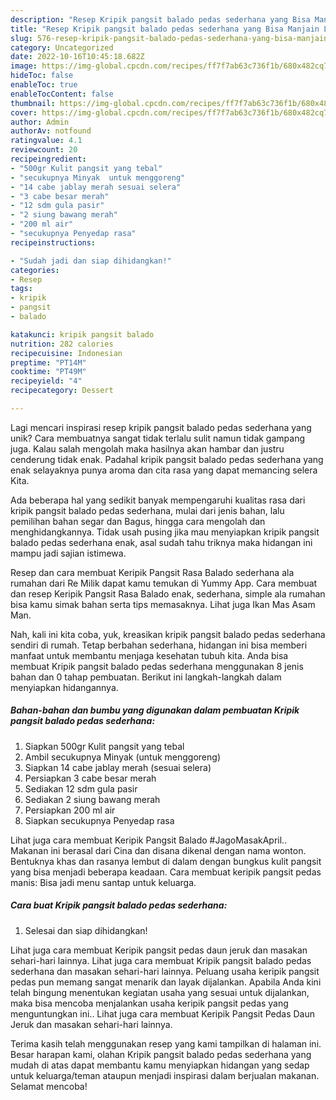 ```yaml
---
description: "Resep Kripik pangsit balado pedas sederhana yang Bisa Manjain Lidah"
title: "Resep Kripik pangsit balado pedas sederhana yang Bisa Manjain Lidah"
slug: 576-resep-kripik-pangsit-balado-pedas-sederhana-yang-bisa-manjain-lidah
category: Uncategorized
date: 2022-10-16T10:45:18.682Z
image: https://img-global.cpcdn.com/recipes/ff7f7ab63c736f1b/680x482cq70/kripik-pangsit-balado-pedas-sederhana-foto-resep-utama.jpg
hideToc: false
enableToc: true
enableTocContent: false
thumbnail: https://img-global.cpcdn.com/recipes/ff7f7ab63c736f1b/680x482cq70/kripik-pangsit-balado-pedas-sederhana-foto-resep-utama.jpg
cover: https://img-global.cpcdn.com/recipes/ff7f7ab63c736f1b/680x482cq70/kripik-pangsit-balado-pedas-sederhana-foto-resep-utama.jpg
author: Admin
authorAv: notfound
ratingvalue: 4.1
reviewcount: 20
recipeingredient:
- "500gr Kulit pangsit yang tebal"
- "secukupnya Minyak  untuk menggoreng"
- "14 cabe jablay merah sesuai selera"
- "3 cabe besar merah"
- "12 sdm gula pasir"
- "2 siung bawang merah"
- "200 ml air"
- "secukupnya Penyedap rasa"
recipeinstructions:

- "Sudah jadi dan siap dihidangkan!"
categories:
- Resep
tags:
- kripik
- pangsit
- balado

katakunci: kripik pangsit balado 
nutrition: 282 calories
recipecuisine: Indonesian
preptime: "PT14M"
cooktime: "PT49M"
recipeyield: "4"
recipecategory: Dessert

---
```





Lagi mencari inspirasi resep kripik pangsit balado pedas sederhana yang unik? Cara membuatnya sangat tidak terlalu sulit namun tidak gampang juga. Kalau salah mengolah maka hasilnya akan hambar dan justru cenderung tidak enak. Padahal kripik pangsit balado pedas sederhana yang enak selayaknya punya aroma dan cita rasa yang dapat memancing selera Kita.





Ada beberapa hal yang sedikit banyak mempengaruhi kualitas rasa dari kripik pangsit balado pedas sederhana, mulai dari jenis bahan, lalu pemilihan bahan segar dan Bagus, hingga cara mengolah dan menghidangkannya. Tidak usah pusing jika mau menyiapkan kripik pangsit balado pedas sederhana enak,      asal sudah tahu triknya maka hidangan ini mampu jadi sajian istimewa.














Resep dan cara membuat Keripik Pangsit Rasa Balado sederhana ala rumahan dari Re Milik dapat kamu temukan di Yummy App. Cara membuat dan resep Keripik Pangsit Rasa Balado enak, sederhana, simple ala rumahan bisa kamu simak bahan serta tips memasaknya. Lihat juga Ikan Mas Asam Man.






Nah, kali ini kita coba, yuk, kreasikan kripik pangsit balado pedas sederhana sendiri di rumah. Tetap berbahan sederhana, hidangan ini bisa memberi manfaat untuk membantu menjaga kesehatan tubuh kita. Anda bisa membuat Kripik pangsit balado pedas sederhana menggunakan 8 jenis bahan dan 0 tahap pembuatan. Berikut ini langkah-langkah dalam menyiapkan hidangannya.

<!--inarticleads1-->

##### Bahan-bahan dan bumbu yang digunakan dalam pembuatan Kripik pangsit balado pedas sederhana:

1. Siapkan 500gr Kulit pangsit yang tebal
1. Ambil secukupnya Minyak  (untuk menggoreng)
1. Siapkan 14 cabe jablay merah (sesuai selera)
1. Persiapkan 3 cabe besar merah
1. Sediakan 12 sdm gula pasir
1. Sediakan 2 siung bawang merah
1. Persiapkan 200 ml air
1. Siapkan secukupnya Penyedap rasa


Lihat juga cara membuat Keripik Pangsit Balado #JagoMasakApril.. Makanan ini berasal dari Cina dan disana dikenal dengan nama wonton. Bentuknya khas dan rasanya lembut di dalam dengan bungkus kulit pangsit yang bisa menjadi beberapa keadaan. Cara membuat keripik pangsit pedas manis: Bisa jadi menu santap untuk keluarga. 

<!--inarticleads2-->

##### Cara buat Kripik pangsit balado pedas sederhana:


1. Selesai dan siap dihidangkan!

Lihat juga cara membuat Keripik pangsit pedas daun jeruk dan masakan sehari-hari lainnya. Lihat juga cara membuat Kripik pangsit balado pedas sederhana dan masakan sehari-hari lainnya. Peluang usaha keripik pangsit pedas pun memang sangat menarik dan layak dijalankan. Apabila Anda kini telah bingung menentukan kegiatan usaha yang sesuai untuk dijalankan, maka bisa mencoba menjalankan usaha keripik pangsit pedas yang menguntungkan ini.. Lihat juga cara membuat Keripik Pangsit Pedas Daun Jeruk dan masakan sehari-hari lainnya. 

Terima kasih telah menggunakan resep yang kami tampilkan di halaman ini. Besar harapan kami, olahan Kripik pangsit balado pedas sederhana yang mudah di atas dapat membantu kamu menyiapkan hidangan yang sedap untuk keluarga/teman ataupun menjadi inspirasi dalam berjualan makanan. Selamat mencoba!
